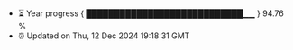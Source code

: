 - ⏳ Year progress { ████████████████████████████▁▁ } 94.76 %
- ⏰ Updated on Thu, 12 Dec 2024 19:18:31 GMT

